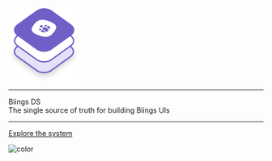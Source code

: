 <!-- _coverpage.md -->

<div class="container">
<div class="columns is-centered">
<div class="column is-four-fifths">

<img src="media/biings_ds.png" width="140" class="no-zoom"/>
<hr class="is-invisible is-small"/>
<div class="title is-1 is-spaced has-text-weight-bold ">Biings <span class="has-text-weight-light">DS</span></div>
<div class="subtitle is-4 has-text-grey-dark">The single source of truth for building Biings UIs</div>
<hr class="is-invisible is-large"/>
<a href="#/?id=main" class="button is-primary is-medium is-beefy">Explore the system</a>

</div>
</div>
</div>

<!-- background color -->
![color](#F7F6FA)